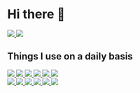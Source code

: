 

# Hi there 👋

  


<p align="left">
<a href="https://github.com/cyphershot/cyphershot">
<img  src="https://readme-components.vercel.app/api?component=experience&company=CRED_CLUB&role=Frontend%20Engineer%20&location=Bangalore&fill=black">
</a>
<a href="https://github.com/cyphershot/cyphershot">
<img  src="https://readme-components.vercel.app/api?component=stackoverflow&stackoverflowid=8780399&textfill=black&fill=linear-gradient%2862deg%2C%20%238EC5FC%200%25%2C%20%23E0C3FC%20100%25%29%3B%0A">
</a>
</p>

## Things I use on a daily basis

<p align="left"> 
  
<a href="https://github.com/cyphershot/cyphershot">
 <img  src="https://readme-components.vercel.app/api?component=logo&fill=black&logo=react&animation=spin&svgfill=15d8fe">  
 </a>

  <a href="https://github.com/cyphershot/cyphershot">
<img  src="https://readme-components.vercel.app/api?component=logo&fill=black&logo=next.js&svgfill=fefefe">
</a>

 <a href="https://github.com/cyphershot/cyphershot">
 <img  src="https://readme-components.vercel.app/api?component=logo&fill=black&logo=node.js&svgfill=659b60">
</a>

  <a href="https://github.com/cyphershot/cyphershot">
<img  src="https://readme-components.vercel.app/api?component=logo&fill=black&logo=webpack&animation=spin&svgfill=8ed5fa">
</a>

<a href="https://github.com/cyphershot/cyphershot">
<img  src="https://readme-components.vercel.app/api?component=logo&fill=black&logo=angular&svgfill=b52e31">  
</a>

<a href="https://github.com/cyphershot/cyphershot">
<img  src="https://readme-components.vercel.app/api?component=logo&fill=black&logo=vue.js&svgfill=42b883">  
</a>

<br />

<a href="https://github.com/cyphershot/cyphershot">
<img  src="https://readme-components.vercel.app/api?component=logo&fill=black&logo=javascript&svgfill=f6df1c">
</a>

   <a href="https://github.com/cyphershot/cyphershot">
<img  src="https://readme-components.vercel.app/api?component=logo&fill=black&logo=typescript&svgfill=2d79c7">
</a>

<a href="https://github.com/cyphershot/cyphershot">
<img  src="https://readme-components.vercel.app/api?component=logo&fill=black&logo=css3&svgfill=2965f1">
</a>

<a href="https://github.com/cyphershot/cyphershot">
<img  src="https://readme-components.vercel.app/api?component=logo&fill=black&logo=github">
</a>

<a href="https://github.com/cyphershot/cyphershot">
<img  src="https://readme-components.vercel.app/api?component=logo&fill=black&logo=laravel&svgfill=f55247">
</a>

<a href="https://github.com/cyphershot/cyphershot">
<img  src="https://readme-components.vercel.app/api?component=logo&fill=black&logo=django&svgfill=44b78b">
</a>

</p>

